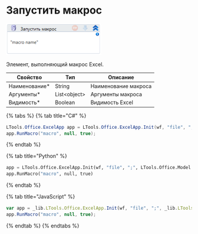 # Запустить макрос

![](<../../../.gitbook/assets/image (110).png>)

Элемент, выполняющий макрос Excel.

| Свойство       | Тип           | Описание             |
| -------------- | ------------- | -------------------- |
| Наименование\* | String        | Наименование макроса |
| Аргументы\*    | List\<object> | Аргументы макроса    |
| Видимость\*    | Boolean       | Видимость Excel      |

{% tabs %}
{% tab title="C#" %}
```csharp
LTools.Office.ExcelApp app = LTools.Office.ExcelApp.Init(wf, "file", ";", LTools.Office.Model.InteropTypes.DX);
app.RunMacro("macro", null, true);
```
{% endtab %}

{% tab title="Python" %}
```python
app = LTools.Office.ExcelApp.Init(wf, "file", ";", LTools.Office.Model.InteropTypes.DX)
app.RunMacro("macro", null, true)
```
{% endtab %}

{% tab title="JavaScript" %}
```javascript
var app = _lib.LTools.Office.ExcelApp.Init(wf, "file", ";", _lib.LTools.Office.Model.InteropTypes.DX);
app.RunMacro("macro", null, true);
```
{% endtab %}
{% endtabs %}
